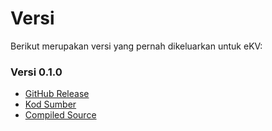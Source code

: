 # Versi

Berikut merupakan versi yang pernah dikeluarkan untuk eKV:

### Versi 0.1.0
- [GitHub Release](https://github.com/hadiirfan/eKV/releases/tag/v0.1.0)
- [Kod Sumber](https://github.com/hadiirfan/eKV/archive/refs/tags/v0.1.0.zip)
- [Compiled Source](https://github.com/hadiirfan/eKV/releases/download/v0.1.0/eKV-0.1.0-compiled.zip)
